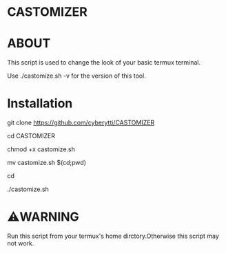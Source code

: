 # CASTOMIZER

# ABOUT
This script is used to change the look of your basic termux terminal.

Use ./castomize.sh -v for the version of this tool.

# Installation
git clone https://github.com/cyberytti/CASTOMIZER

cd CASTOMIZER

chmod +x castomize.sh 

mv castomize.sh $(cd;pwd)

cd

./castomize.sh

# ⚠️WARNING
Run this script from your termux's home dirctory.Otherwise this script may not work.

